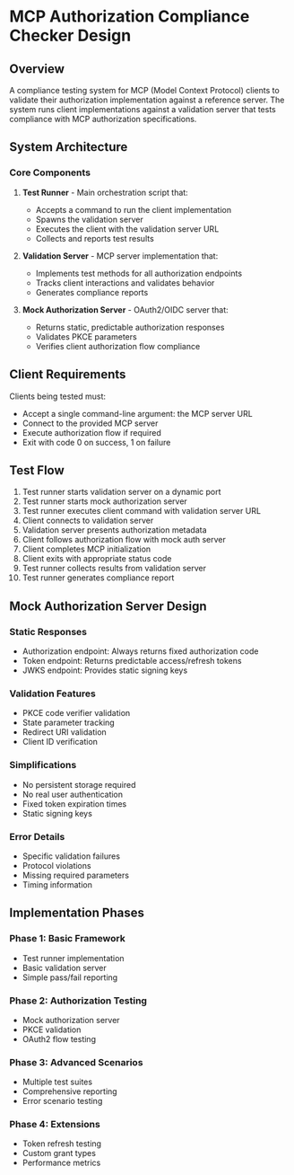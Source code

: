 # MCP Authorization Compliance Checker Design

## Overview

A compliance testing system for MCP (Model Context Protocol) clients to validate their authorization implementation against a reference server. The system runs client implementations against a validation server that tests compliance with MCP authorization specifications.

## System Architecture

### Core Components

1. **Test Runner** - Main orchestration script that:
   - Accepts a command to run the client implementation
   - Spawns the validation server
   - Executes the client with the validation server URL
   - Collects and reports test results

2. **Validation Server** - MCP server implementation that:
   - Implements test methods for all authorization endpoints
   - Tracks client interactions and validates behavior
   - Generates compliance reports

3. **Mock Authorization Server** - OAuth2/OIDC server that:
   - Returns static, predictable authorization responses
   - Validates PKCE parameters
   - Verifies client authorization flow compliance

## Client Requirements

Clients being tested must:
- Accept a single command-line argument: the MCP server URL
- Connect to the provided MCP server
- Execute authorization flow if required
- Exit with code 0 on success, 1 on failure

## Test Flow

1. Test runner starts validation server on a dynamic port
2. Test runner starts mock authorization server
3. Test runner executes client command with validation server URL
4. Client connects to validation server
5. Validation server presents authorization metadata
6. Client follows authorization flow with mock auth server
7. Client completes MCP initialization
8. Client exits with appropriate status code
9. Test runner collects results from validation server
10. Test runner generates compliance report


## Mock Authorization Server Design

### Static Responses
- Authorization endpoint: Always returns fixed authorization code
- Token endpoint: Returns predictable access/refresh tokens
- JWKS endpoint: Provides static signing keys

### Validation Features
- PKCE code verifier validation
- State parameter tracking
- Redirect URI validation
- Client ID verification

### Simplifications
- No persistent storage required
- No real user authentication
- Fixed token expiration times
- Static signing keys


### Error Details
- Specific validation failures
- Protocol violations
- Missing required parameters
- Timing information

## Implementation Phases

### Phase 1: Basic Framework
- Test runner implementation
- Basic validation server
- Simple pass/fail reporting

### Phase 2: Authorization Testing
- Mock authorization server
- PKCE validation
- OAuth2 flow testing

### Phase 3: Advanced Scenarios
- Multiple test suites
- Comprehensive reporting
- Error scenario testing

### Phase 4: Extensions
- Token refresh testing
- Custom grant types
- Performance metrics
